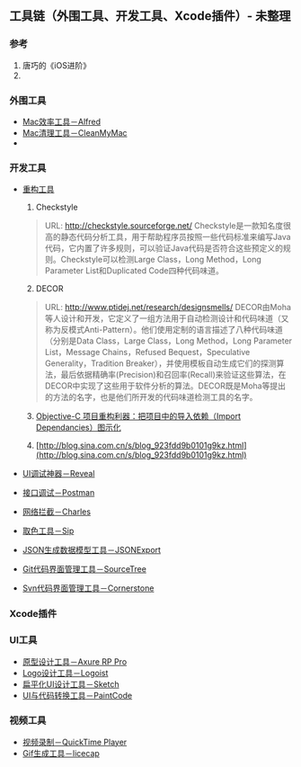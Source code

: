 ## 工具链（外围工具、开发工具、Xcode插件）- 未整理

### 参考

1. 唐巧的《iOS进阶》
2.


### 外围工具

  * [Mac效率工具－Alfred]()
  * [Mac清理工具－CleanMyMac]()
  * []()

### 开发工具



  * [重构工具](http://blog.csdn.net/lovelion/article/details/18467149)
    1. Checkstyle
      > URL: http://checkstyle.sourceforge.net/
      > Checkstyle是一款知名度很高的静态代码分析工具，用于帮助程序员按照一些代码标准来编写Java代码，它内置了许多规则，可以验证Java代码是否符合这些预定义的规则。Checkstyle可以检测Large Class，Long Method，Long Parameter List和Duplicated Code四种代码味道。

    2. DECOR
      > URL: http://www.ptidej.net/research/designsmells/
      > DECOR由Moha等人设计和开发，它定义了一组方法用于自动检测设计和代码味道（又称为反模式Anti-Pattern）。他们使用定制的语言描述了八种代码味道（分别是Data Class，Large Class，Long Method，Long Parameter List，Message Chains，Refused Bequest，Speculative Generality，Tradition Breaker），并使用模板自动生成它们的探测算法，最后依据精确率(Precision)和召回率(Recall)来验证这些算法，在DECOR中实现了这些用于软件分析的算法。DECOR既是Moha等提出的方法的名字，也是他们所开发的代码味道检测工具的名字。

    3. [Objective-C 项目重构利器：把项目中的导入依赖（Import Dependancies）图示化](https://segmentfault.com/a/1190000000361642)

    4. [http://blog.sina.com.cn/s/blog_923fdd9b0101g9kz.html](http://blog.sina.com.cn/s/blog_923fdd9b0101g9kz.html)

  * [UI调试神器－Reveal]()
  * [接口调试－Postman]()
  * [网络拦截－Charles]()
  * [取色工具－Sip]()
  * [JSON生成数据模型工具－JSONExport]()
  * [Git代码界面管理工具－SourceTree]()
  * [Svn代码界面管理工具－Cornerstone]()

### Xcode插件

### UI工具

  * [原型设计工具－Axure RP Pro]()
  * [Logo设计工具－Logoist]()
  * [扁平化UI设计工具－Sketch]()
  * [UI与代码转换工具－PaintCode]()


### 视频工具

  * [视频录制－QuickTime Player]()
  * [Gif生成工具－licecap]()
